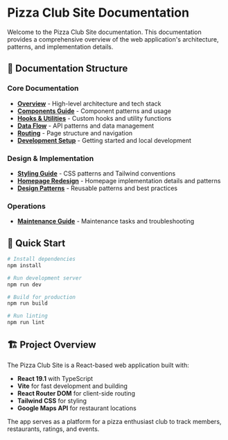# Pizza Club Site Documentation

Welcome to the Pizza Club Site documentation. This documentation provides a comprehensive overview of the web application's architecture, patterns, and implementation details.

## 📁 Documentation Structure

### Core Documentation
- **[Overview](./overview.md)** - High-level architecture and tech stack
- **[Components Guide](./components.md)** - Component patterns and usage
- **[Hooks & Utilities](./hooks-utilities.md)** - Custom hooks and utility functions
- **[Data Flow](./data-flow.md)** - API patterns and data management
- **[Routing](./routing.md)** - Page structure and navigation
- **[Development Setup](./development.md)** - Getting started and local development

### Design & Implementation
- **[Styling Guide](./styling.md)** - CSS patterns and Tailwind conventions
- **[Homepage Redesign](./homepage-redesign.md)** - Homepage implementation details and patterns
- **[Design Patterns](./patterns.md)** - Reusable patterns and best practices

### Operations
- **[Maintenance Guide](./maintenance.md)** - Maintenance tasks and troubleshooting

## 🚀 Quick Start

```bash
# Install dependencies
npm install

# Run development server
npm run dev

# Build for production
npm run build

# Run linting
npm run lint
```

## 🏗️ Project Overview

The Pizza Club Site is a React-based web application built with:
- **React 19.1** with TypeScript
- **Vite** for fast development and building
- **React Router DOM** for client-side routing
- **Tailwind CSS** for styling
- **Google Maps API** for restaurant locations

The app serves as a platform for a pizza enthusiast club to track members, restaurants, ratings, and events.